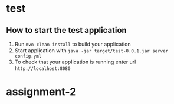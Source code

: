 # test

How to start the test application
---

1. Run `mvn clean install` to build your application
1. Start application with `java -jar target/test-0.0.1.jar server config.yml`
1. To check that your application is running enter url `http://localhost:8080`


# assignment-2
